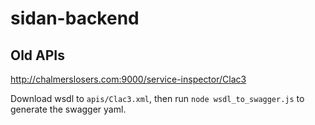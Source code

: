 # sidan-backend

## Old APIs

http://chalmerslosers.com:9000/service-inspector/Clac3

Download wsdl to `apis/Clac3.xml`, then run `node wsdl_to_swagger.js`
to generate the swagger yaml.
